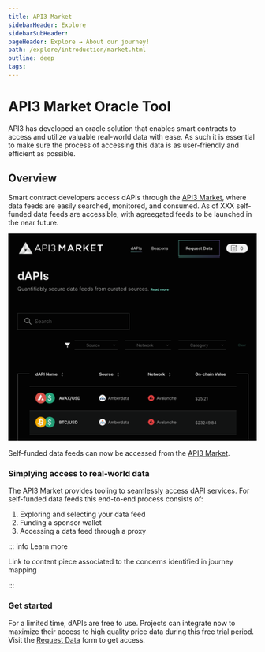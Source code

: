 ```yaml
---
title: API3 Market
sidebarHeader: Explore
sidebarSubHeader:
pageHeader: Explore → About our journey!
path: /explore/introduction/market.html
outline: deep
tags:
---
```


<PageHeader/>

<SearchHighlight/>

# API3 Market Oracle Tool

API3 has developed an oracle solution that enables smart contracts to access and
utilize valuable real-world data with ease. As such it is essential to make sure
the process of accessing this data is as user-friendly and efficient as
possible.

## Overview

Smart contract developers access dAPIs through the
[API3 Market<ExternalLinkImage/>](https://market.api3.org), where data feeds are
easily searched, monitored, and consumed. As of XXX self-funded data feeds are
accessible, with agreegated feeds to be launched in the near future.

[![API3 Market](../assets/images/market-website.png)](https://market.api3.org)

Self-funded data feeds can now be accessed from the
[API3 Market](https://market.api3.org).

### Simplying access to real-world data

The API3 Market provides tooling to seamlessly access dAPI services. For
self-funded data feeds this end-to-end process consists of:

1. Exploring and selecting your data feed
2. Funding a sponsor wallet
3. Accessing a data feed through a proxy

::: info Learn more

Link to content piece associated to the concerns identified in journey mapping

:::

### Get started

For a limited time, dAPIs are free to use. Projects can integrate now to
maximize their access to high quality price data during this free trial period.
Visit the
[Request Data<ExternalLinkImage/>](https://forms.monday.com/forms/embed/f44d0ed9dfd0154885f48fdb3b87a489?r=use1)
form to get access.
